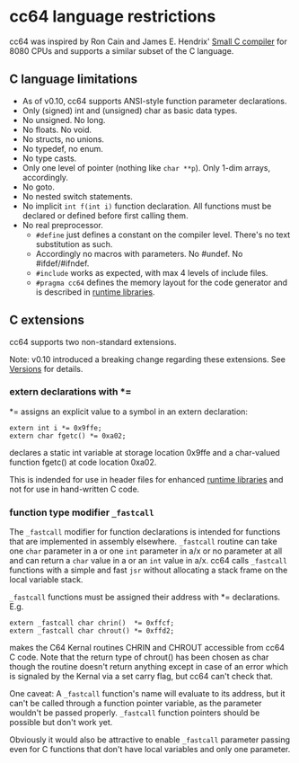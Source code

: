 # cc64 language restrictions

cc64 was inspired by Ron Cain and James E. Hendrix'
[Small C compiler](https://en.wikipedia.org/wiki/Small-C) for
8080 CPUs and supports a similar subset of the C language.


## C language limitations

- As of v0.10, cc64 supports ANSI-style function
parameter declarations.
- Only (signed) int and (unsigned) char as basic data types.
- No unsigned. No long.
- No floats. No void.
- No structs, no unions.
- No typedef, no enum.
- No type casts.
- Only one level of pointer (nothing like `char **p`). Only 1-dim arrays,
accordingly.
- No goto.
- No nested switch statements.
- No implicit `int f(int i)` function declaration.
All functions must be declared or defined before first calling them.
- No real preprocessor.
  - `#define` just defines a constant on the compiler level. There's no
text substitution as such.
  - Accordingly no macros with parameters. No #undef. No #ifdef/#ifndef.
  - `#include` works as expected, with max 4 levels of include files.
  - `#pragma cc64` defines the memory layout for the code generator and is
described in [runtime libraries](Runtime-libs.md).


## C extensions

cc64 supports two non-standard extensions.

Note: v0.10 introduced a breaking change regarding these extensions.
See [Versions](Versions.md) for details.

### extern declarations with \*=

\*= assigns an explicit value to a symbol in an extern declaration:

```
extern int i *= 0x9ffe;
extern char fgetc() *= 0xa02;
```
declares a static int variable at storage location 0x9ffe and a
char-valued function fgetc() at code location 0xa02.

This is indended for use in header files for enhanced 
[runtime libraries](Runtime-libs.md) and not for use in hand-written C code.

### function type modifier `_fastcall`

The `_fastcall` modifier for function declarations is intended
for functions that are implemented in assembly elsewhere.
`_fastcall` routine can take one `char` parameter in a or one
`int` parameter in a/x or no parameter at all and can return a
`char` value in a or an `int` value in a/x.
cc64 calls `_fastcall` functions with a simple and fast `jsr`
without allocating a stack frame on the local variable stack.

`_fastcall` functions must be assigned their address with \*=
declarations. E.g.

```
extern _fastcall char chrin()  *= 0xffcf;
extern _fastcall char chrout() *= 0xffd2;
```
makes the C64 Kernal routines CHRIN and CHROUT accessible from cc64
C code.
Note that the return type of chrout() has been chosen as char though the
routine doesn't return anything except in case of an error which is signaled
by the Kernal via a set carry flag, but cc64 can't check that.

One caveat: A `_fastcall` function's name will evaluate to its address, but it
can't be called through a function pointer variable, as the parameter wouldn't
be passed properly. `_fastcall` function pointers should be possible but don't
work yet.

Obviously it would also be attractive to enable `_fastcall` parameter passing even
for C functions that don't have local variables and only one parameter.
